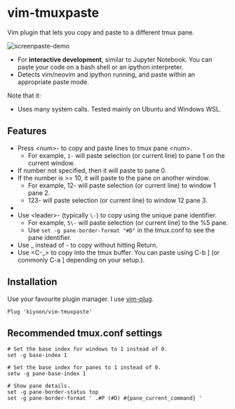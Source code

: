 # vim-tmuxpaste
Vim plugin that lets you copy and paste to a different tmux pane.

![screenpaste-demo](https://user-images.githubusercontent.com/12980409/199625262-e4e6b901-11e8-47b9-8b30-91809281f6be.gif)

- For **interactive development**, similar to Jupyter Notebook. You can paste your code on a bash shell or an ipython interpreter.
- Detects vim/neovim and ipython running, and paste within an appropriate paste mode.


Note that it:
- Uses many system calls. Tested mainly on Ubuntu and Windows WSL.


## Features
- Press \<num\>- to copy and paste lines to tmux pane \<num\>.
  - For example, `1-` will paste selection (or current line) to pane 1 on the current window.
- If number not specified, then it will paste to pane 0.
- If the number is >= 10, it will paste to the pane on another window.
  - For example, 12- will paste selection (or current line) to window 1 pane 2.
  - 123- will paste selection (or current line) to window 12 pane 3.
-
- Use \<leader\>- (typically `\-`) to copy using the unique pane identifier.
  - For example, `5\-` will paste selection (or current line) to the %5 pane.
  - Use `set -g pane-border-format "#D"` in the tmux.conf to see the pane identifier.
- Use _ instead of - to copy without hitting Return.
- Use \<C-\_\> to copy into the tmux buffer. You can paste using C-b \] (or commonly C-a \] depending on your setup.).


## Installation

Use your favourite plugin manager. I use [vim-plug](https://github.com/junegunn/vim-plug).  
```vim
Plug 'kiyoon/vim-tmuxpaste'
```

## Recommended tmux.conf settings
```tmux
# Set the base index for windows to 1 instead of 0.
set -g base-index 1

# Set the base index for panes to 1 instead of 0.
setw -g pane-base-index 1

# Show pane details.
set -g pane-border-status top
set -g pane-border-format ' .#P (#D) #{pane_current_command} '
```
